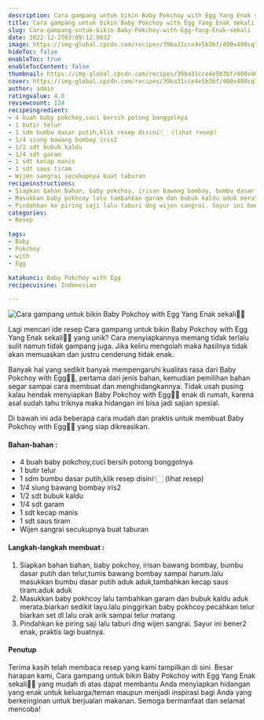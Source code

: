 ```yaml
---
description: Cara gampang untuk bikin Baby Pokchoy with Egg Yang Enak sekali"
title: Cara gampang untuk bikin Baby Pokchoy with Egg Yang Enak sekali
slug: Cara-gampang-untuk-bikin-Baby-Pokchoy-with-Egg-Yang-Enak-sekali
date: 2022-12-2T03:09:12.063Z
image: https://img-global.cpcdn.com/recipes/39ba31cce4e5b3bf/400x400cq70/photo.jpg
hideToc: false
enableToc: true
enableTocContent: false
thumbnail: https://img-global.cpcdn.com/recipes/39ba31cce4e5b3bf/400x400cq70/photo.jpg
cover: https://img-global.cpcdn.com/recipes/39ba31cce4e5b3bf/400x400cq70/photo.jpg
author: admin
ratingvalue: 4.8
reviewcount: 124
recipeingredient:
- 4 buah baby pokchoy,cuci bersih potong bonggolnya
- 1 butir telur
- 1 sdm bumbu dasar putih,klik resep disini👇🏻 (lihat resep)
- 1/4 siung bawang bombay iris2
- 1/2 sdt bubuk kaldu
- 1/4 sdt garam
- 1 sdt kecap manis
- 1 sdt saus tiram
- Wijen sangrai secukupnya buat taburan
recipeinstructions:
- Siapkan bahan bahan, baby pokchoy, irisan bawang bombay, bumbu dasar putih dan telur,tumis bawang bombay sampai harum.lalu masukkan bumbu dasar putih aduk aduk,tambahkan kecap saus tiram.aduk aduk
- Masukkan baby pokhcoy lalu tambahkan garam dan bubuk kaldu aduk merata.biarkan sedikit layu.lalu pinggirkan baby pokhcoy.pecahkan telur biarkan set dl lalu orak arik sampai telur matang
- Pindahkan ke piring saji lalu taburi dng wijen sangrai. Sayur ini bener2 enak, praktis lagi buatnya.
categories:
- Resep

tags:
- Baby
- Pokchoy
- with
- Egg

katakunci: Baby Pokchoy with Egg
recipecuisine: Indonesian

---
```


![Cara gampang untuk bikin Baby Pokchoy with Egg Yang Enak sekali👩‍🍳](https://img-global.cpcdn.com/recipes/39ba31cce4e5b3bf/400x400cq70/photo.jpg)

Lagi mencari ide resep Cara gampang untuk bikin Baby Pokchoy with Egg Yang Enak sekali👩‍🍳 yang unik? Cara menyiapkannya memang tidak terlalu sulit namun tidak gampang juga. Jika keliru mengolah maka hasilnya tidak akan memuaskan dan justru cenderung tidak enak.

Banyak hal yang sedikit banyak mempengaruhi kualitas rasa dari Baby Pokchoy with Egg👩‍🍳, pertama dari jenis bahan, kemudian pemilihan bahan segar sampai cara membuat dan menghidangkannya. Tidak usah pusing kalau hendak menyiapkan Baby Pokchoy with Egg👩‍🍳 enak di rumah, karena asal sudah tahu triknya maka hidangan ini bisa jadi sajian spesial.

Di bawah ini ada beberapa cara mudah dan praktis untuk membuat Baby Pokchoy with Egg👩‍🍳 yang siap dikreasikan.

<!--inarticleads1-->

#### Bahan-bahan :

- 4 buah baby pokchoy,cuci bersih potong bonggolnya
- 1 butir telur
- 1 sdm bumbu dasar putih,klik resep disini👇🏻 (lihat resep)
- 1/4 siung bawang bombay iris2
- 1/2 sdt bubuk kaldu
- 1/4 sdt garam
- 1 sdt kecap manis
- 1 sdt saus tiram
- Wijen sangrai secukupnya buat taburan

<!--inarticleads2-->

#### Langkah-langkah membuat :

1. Siapkan bahan bahan, baby pokchoy, irisan bawang bombay, bumbu dasar putih dan telur,tumis bawang bombay sampai harum.lalu masukkan bumbu dasar putih aduk aduk,tambahkan kecap saus tiram.aduk aduk
1. Masukkan baby pokhcoy lalu tambahkan garam dan bubuk kaldu aduk merata.biarkan sedikit layu.lalu pinggirkan baby pokhcoy.pecahkan telur biarkan set dl lalu orak arik sampai telur matang
1. Pindahkan ke piring saji lalu taburi dng wijen sangrai. Sayur ini bener2 enak, praktis lagi buatnya.

#### Penutup

Terima kasih telah membaca resep yang kami tampilkan di sini. Besar harapan kami, Cara gampang untuk bikin Baby Pokchoy with Egg Yang Enak sekali👩‍🍳 yang mudah di atas dapat membantu Anda menyiapkan hidangan yang enak untuk keluarga/teman maupun menjadi inspirasi bagi Anda yang berkeinginan untuk berjualan makanan. Semoga bermanfaat dan selamat mencoba!